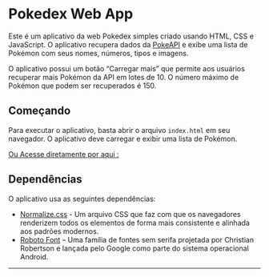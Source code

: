 Pokedex Web App
===============

Este é um aplicativo da web Pokedex simples criado usando HTML, CSS e JavaScript. O aplicativo recupera dados da [PokeAPI](https://pokeapi.co/) e exibe uma lista de Pokémon com seus nomes, números, tipos e imagens.

O aplicativo possui um botão “Carregar mais” que permite aos usuários recuperar mais Pokémon da API em lotes de 10. O número máximo de Pokémon que podem ser recuperados é 150.

Começando
---------------

Para executar o aplicativo, basta abrir o arquivo `index.html` em seu navegador. O aplicativo deve carregar e exibir uma lista de Pokémon.

 <a href="https://luizfernandoferri.github.io/Pokedex/">Ou Acesse diretamente por aqui :</a>
 

Dependências
------------

O aplicativo usa as seguintes dependências:

* [Normalize.css](https://necolas.github.io/normalize.css/) - Um arquivo CSS que faz com que os navegadores renderizem todos os elementos de forma mais consistente e alinhada aos padrões modernos.
* [Roboto Font](https://fonts.google.com/specimen/Roboto) – Uma família de fontes sem serifa projetada por Christian Robertson e lançada pelo Google como parte do sistema operacional Android.

------------
